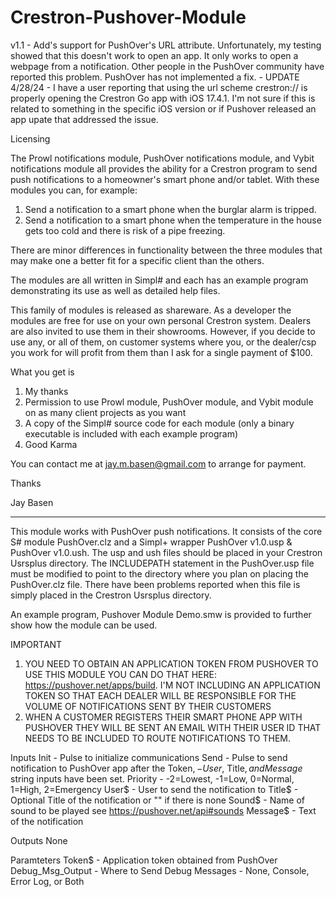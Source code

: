 # Crestron-Pushover-Module

v1.1 - Add's support for PushOver's URL attribute.  Unfortunately, my testing showed that this doesn't work to open an app.  It only works to open a webpage from a notification.  Other people in the
PushOver community have reported this problem.  PushOver has not implemented a fix. - UPDATE 4/28/24 - I have a user reporting that using the url scheme crestron:// is properly opening the 
Crestron Go app with iOS 17.4.1. I'm not sure if this is related to something in the specific iOS version or if Pushover released an app upate that addressed the issue.  

Licensing

The Prowl notifications module, PushOver notifications module, and Vybit notifications module all provides the ability for a Crestron program to send push notifications to a homeowner's smart phone and/or tablet.   With these modules you can, for example:

1.	Send a notification to a smart phone when the burglar alarm is tripped.  
2.	Send a notification to a smart phone when the temperature in the house gets too cold and there is risk of a pipe freezing.

There are minor differences in functionality between the three modules that may make one a better fit for a specific client than the others.

The modules are all written in Simpl# and each has an example program demonstrating its use as well as detailed help files.

This family of modules is released as shareware.  As a developer the modules are free for use on your own personal Crestron system.  Dealers are also invited to use them in their showrooms.  However, if you decide to use any, or all of them, on customer systems where you, or the dealer/csp you work for will profit from them than I ask for a single payment of $100.  

What you get is 

1) My thanks
2) Permission to use Prowl module, PushOver module, and Vybit module on as many client projects as you want
3) A copy of the Simpl# source code for each module (only a binary executable is included with each example program)
4) Good Karma

You can contact me at jay.m.basen@gmail.com to arrange for payment.

Thanks

Jay Basen

_________________________________________________________

This module works with PushOver push notifications.  It consists of the 
core S# module PushOver.clz and a Simpl+ wrapper PushOver v1.0.usp
 & PushOver v1.0.ush. The usp and ush files should be placed in 
your Crestron Usrsplus directory.  The INCLUDEPATH statement in the 
PushOver.usp file must be modified to point to the directory where you plan 
on placing the PushOver.clz file.  There have been problems reported when 
this file is simply placed in the Crestron Usrsplus directory.

An example program, Pushover Module Demo.smw is provided to further show how 
the module can be used.  

IMPORTANT
1) YOU NEED TO OBTAIN AN APPLICATION TOKEN FROM PUSHOVER TO USE THIS MODULE
YOU CAN DO THAT HERE: https://pushover.net/apps/build.  I'M NOT INCLUDING
AN APPLICATION TOKEN SO THAT EACH DEALER WILL BE RESPONSIBLE FOR THE 
VOLUME OF NOTIFICATIONS SENT BY THEIR CUSTOMERS
2) WHEN A CUSTOMER REGISTERS THEIR SMART PHONE APP WITH PUSHOVER THEY WILL BE
SENT AN EMAIL WITH THEIR USER ID THAT NEEDS TO BE INCLUDED TO ROUTE NOTIFICATIONS
TO THEM.

Inputs
    Init              - Pulse to initialize communications
    Send              - Pulse to send notification to PushOver app after the Token$,
                      - User$, Title$, and Message$ string inputs have been set.
	Priority          - -2=Lowest, -1=Low, 0=Normal, 1=High, 2=Emergency
    User$             - User to send the notification to
    Title$            - Optional Title of the notification or "" if there is none
    Sound$            - Name of sound to be played see https://pushover.net/api#sounds
    Message$          - Text of the notification

Outputs
    None
		
Paramteters
    Token$           - Application token obtained from PushOver
    Debug_Msg_Output - Where to Send Debug Messages - None, Console, Error Log, or Both
